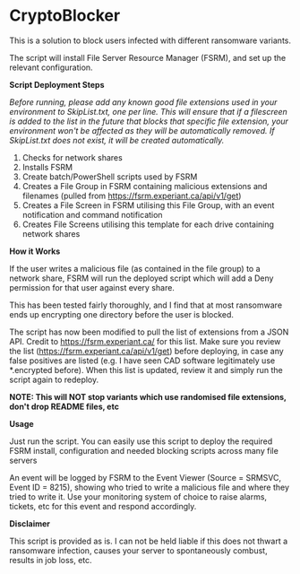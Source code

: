 CryptoBlocker
==============

This is a solution to block users infected with different ransomware variants.

The script will install File Server Resource Manager (FSRM), and set up the relevant configuration.

<b>Script Deployment Steps</b>

<i>Before running, please add any known good file extensions used in your environment to SkipList.txt, one per line.  This will ensure that if a filescreen is added to the list in the future that blocks that specific file extension, your environment won't be affected as they will be automatically removed.  If SkipList.txt does not exist, it will be created automatically.</i>

1. Checks for network shares
2. Installs FSRM
3. Create batch/PowerShell scripts used by FSRM
4. Creates a File Group in FSRM containing malicious extensions and filenames (pulled from https://fsrm.experiant.ca/api/v1/get)
5. Creates a File Screen in FSRM utilising this File Group, with an event notification and command notification
6. Creates File Screens utilising this template for each drive containing network shares

<b> How it Works</b>

If the user writes a malicious file (as contained in the file group) to a network share, FSRM will run the deployed script which will add a Deny permission for that user against every share.

This has been tested fairly thoroughly, and I find that at most ransomware ends up encrypting one directory before the user is blocked.

The script has now been modified to pull the list of extensions from a JSON API.  Credit to https://fsrm.experiant.ca/ for this list.
Make sure you review the list (https://fsrm.experiant.ca/api/v1/get) before deploying, in case any false positives are listed (e.g. I have seen CAD software legitimately use *.encrypted before).
When this list is updated, review it and simply run the script again to redeploy.

<b>NOTE: This will NOT stop variants which use randomised file extensions, don't drop README files, etc</b>

<b>Usage</b>

Just run the script.  You can easily use this script to deploy the required FSRM install, configuration and needed blocking scripts across many file servers

An event will be logged by FSRM to the Event Viewer (Source = SRMSVC, Event ID = 8215), showing who tried to write a malicious file and where they tried to write it. Use your monitoring system of choice to raise alarms, tickets, etc for this event and respond accordingly.

<b>Disclaimer</b>

This script is provided as is.  I can not be held liable if this does not thwart a ransomware infection, causes your server to spontaneously combust, results in job loss, etc.
